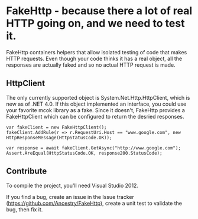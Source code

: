 FakeHttp - because there a lot of real HTTP going on, and we need to test it.
=======================================================================
FakeHttp containers helpers that allow isolated testing of code that makes HTTP requests. Even though your code thinks it has a real object, all the responses are actually faked and so no actual HTTP request is made.

## HttpClient
The only currently supported object is System.Net.Http.HttpClient, which is new as of .NET 4.0. If this object implemented an interface, you could use your favorite mcok library as a fake. Since it doesn't, FakeHttp provides a FakeHttpClient which can be configured to return the desried responses.

    var fakeClient = new FakeHttpClient();
    fakeClient.AddRule(r => r.RequestUri.Host == "www.google.com", new HttpResponseMessage(HttpStatusCode.OK));
	
	var response = await fakeClient.GetAsync("http://www.google.com");
	Assert.AreEqual(HttpStatusCode.OK, response200.StatusCode);
	
## Contribute
To compile the project, you'll need Visual Studio 2012.

If you find a bug, create an issue in the Issue tracker (https://github.com/Ancestry/FakeHttp), create a unit test to validate the bug, then fix it.